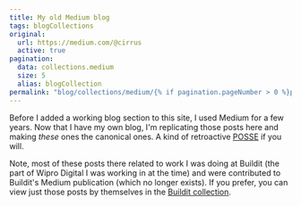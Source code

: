 ```yaml
---
title: My old Medium blog
tags: blogCollections
original:
  url: https://medium.com/@cirrus
  active: true
pagination:
  data: collections.medium
  size: 5
  alias: blogCollection
permalink: "blog/collections/medium/{% if pagination.pageNumber > 0 %}page-{{ pagination.pageNumber | plus: 1 }}/{% endif %}"
---
```

Before I added a working blog section to this site, I used Medium for a few years. Now that I have my own blog, I'm replicating those posts here and making _these_ ones the canonical ones. A kind of retroactive [POSSE](https://indieweb.org/POSSE) if you will.

Note, most of these posts there related to work I was doing at Buildit (the part of Wipro Digital I was working in at the time) and were contributed to Buildit's Medium publication (which no longer exists). If you prefer, you can view just those posts by themselves in the [Buildit collection](/blog/collections/buildit/).

